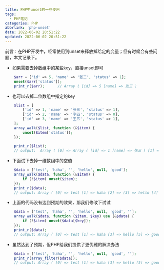 ```yaml
---
title: PHP中unset的一些使用
tags:
  - PHP笔记
categories: PHP
abbrlink: 'php-unset'
date: 2022-06-02 20:51:22
updated: 2022-06-02 20:51:22
---
```


<div class="note info">前言：在PHP开发中，经常使用到unset来释放掉给定的变量；但有时候会有些问题，本文记录下。</div>

- 如果需要去掉数组中的某些key，直接unset即可
```php
    $arr = ['id' => 5, 'name' => '张三', 'status' => 1];
    unset($arr['status']);
    print_r($arr);      // Array ( [id] => 5 [name] => 张三 )
```

- 也可以去掉二位数组中指定的key
```php
    $list = [
        ['id' => 1, 'name' => '张三', 'status' => 1],
        ['id' => 2, 'name' => '李四', 'status' => 0],
        ['id' => 3, 'name' => '王五', 'status' => 1],
    ];
    array_walk($list, function (&$item) {
        unset($item['status']);
    });
    
    print_r($list);
    // output:  Array ( [0] => Array ( [id] => 1 [name] => 张三 ) [1] => Array ( [id] => 2 [name] => 李四 ) [2] => Array ( [id] => 3 [name] => 王五 ) )
```

- 下面试下去掉一维数组中的空值
```php
    $data = ['test', 'haha', '', 'hello', null, 'good'];
    array_walk($data, function (&$item) {
        if (!$item) unset($item);
    });
    print_r($data);
    // output: Array ( [0] => test [1] => haha [2] => [3] => hello [4] => [5] => good )
```

- 上面的代码没有达到预期的效果，那我们修改下试试
```php
    $data = ['test', 'haha', '', 'hello', null, 'good', ''];
    array_walk($data, function ($item, $key) use (&$data) {
        if (!$item) unset($data[$key]);
    });
    print_r($data);
    // output: Array ( [0] => test [1] => haha [3] => hello [5] => good )
```

- 虽然达到了预期，但PHP给我们提供了更优雅的解决办法
```php
    $data = ['test', 'haha', '', 'hello', null, 'good', ''];
    print_r(array_filter($data));
    // output: Array ( [0] => test [1] => haha [3] => hello [5] => good )
```